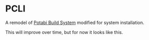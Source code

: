 # PCLI
A remodel of [Potabi Build System](https://github.com/Potabi/potabi-build) modified for system installation.

This will improve over time, but for now it looks like this.